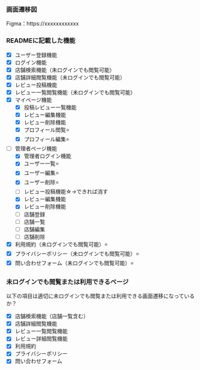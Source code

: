 ### 画面遷移図
Figma：https://xxxxxxxxxxxx

### READMEに記載した機能
- [x] ユーザー登録機能
- [x] ログイン機能
- [x] 店舗検索機能（未ログインでも閲覧可能）
- [x] 店舗詳細閲覧機能（未ログインでも閲覧可能）
- [x] レビュー投稿機能
- [x] レビュー一覧閲覧機能（未ログインでも閲覧可能）
- [x] マイページ機能
  - [x] 投稿レビュー一覧機能
  - [x] レビュー編集機能
  - [x] レビュー削除機能
  - [x] プロフィール閲覧⭐
  - [x] プロフィール編集⭐
- [ ] 管理者ページ機能
  - [x] 管理者ログイン機能
  - [x] ユーザー一覧⭐
  - [x] ユーザー編集⭐
  - [x] ユーザー削除⭐
  - [ ] レビュー投稿機能☆→できれば消す
  - [x] レビュー編集機能
  - [x] レビュー削除機能
  - [ ] 店舗登録
  - [ ] 店舗一覧
  - [ ] 店舗編集
  - [ ] 店舗削除
- [x] 利用規約（未ログインでも閲覧可能）⭐
- [x] プライバシーポリシー（未ログインでも閲覧可能）⭐
- [x] 問い合わせフォーム（未ログインでも閲覧可能）⭐

### 未ログインでも閲覧または利用できるページ
以下の項目は適切に未ログインでも閲覧または利用できる画面遷移になっているか？
- [x] 店舗検索機能（店舗一覧含む）
- [x] 店舗詳細閲覧機能
- [x] レビュー一覧閲覧機能
- [x] レビュー詳細閲覧機能
- [x] 利用規約
- [x] プライバシーポリシー
- [x] 問い合わせフォーム